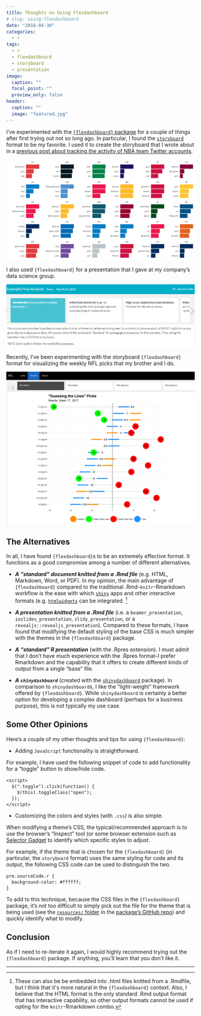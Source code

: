 ```yaml
---
title: Thoughts on Using Flexdashboard
# slug: using-flexdashboard
date: "2018-04-30"
categories:
  - r
tags:
  - r
  - flexdashboard
  - storyboard
  - presentation
image:
  caption: ""
  focal_point: ""
  preview_only: false
header:
  caption: ""
  image: "featured.jpg"
---
```


I’ve experimented with the [`{flexdashboard}`
package](https://rmarkdown.rstudio.com/flexdashboard/) for a couple of
things after first trying out not so long ago. In particular, I found
the
[`storyboard`](https://rmarkdown.rstudio.com/flexdashboard/using.html#storyboards)
format to be my favorite. I used it to create the storyboard that I
wrote about in a [previous post about tracking the activity of NBA team
Twitter
accounts](/post/2018-03-11-nba-tweets-tms-flexdashboard/nba-tms).


![](viz_unigram_cnts_facet.png)


I also used `{flexdashboard}` for a presentation that I gave at my
company’s data science group.


![](presentations-2018-03-14.png)


Recently, I’ve been experimenting with the storyboard `{flexdashboard}`
format for visualizing the weekly NFL picks that my brother and I do.


![](nfl-picks.png)



The Alternatives
----------------

In all, I have found `{flexdashboard}`s to be an extremely effective
format. It functions as a good compromise among a number of different
alternatives.

-   ***A “standard” document knitted from a .Rmd file*** (e.g. HTML,
    Markdown, Word, or PDF). In my opinion, the main advantage of
    `{flexdashboard}` compared to the traditional .Rmd-`knitr`-Rmarkdown
    workflow is the ease with which
    [`shiny`](https://shiny.rstudio.com/) apps and other interactive
    formats (e.g. [`htmlwidgets`](https://www.htmlwidgets.org/) can be
    integrated. [^1]

-   ***A presentation knitted from a .Rmd file*** (i.e. a
    `beamer_presentation`, `ioslides_presentation`,
    `slidy_presentation`, or a `revealjs::revealjs_presentation`).
    Compared to these formats, I have found that modifying the default
    styling of the base CSS is much simpler with the themes in the
    `{flexdashboard}` package.

-   ***A “standard” R presentation*** (with the .Rpres extension). I
    must admit that I don’t have much experience with the .Rpres
    format–I prefer Rmarkdown and the capability that it offers to
    create different kinds of output from a single “base” file.

-   ***A `shinydashboard`*** (created with the
    [`shinydashboard`](https://rstudio.github.io/shinydashboard/)
    package). In comparison to `shinydashboard`s, I like the
    “light-weight” framework offered by `{flexdashboard}`. While
    `shinydashboard` is certainly a better option for developing a
    complex dashboard (perhaps for a business purpose), this is not
    typically my use case.



Some Other Opinions
-------------------

Here’s a couple of my other thoughts and tips for using
`{flexdashboard}`:

-   Adding `JavaScript` functionality is straightforward.

For example, I have used the following snippet of code to add
functionality for a “toggle” button to show/hide code.

    <script>
      $(".toggle").click(function() {
        $(this).toggleClass("open");
      });
    </script>

-   Customizing the colors and styles (with `.css`) is also simple.

When modifying a theme’s CSS, the typical/recommended approach is to use
the browser’s “Inspect” tool (or some browser extension such as
[Selector Gadget](selectorgadget.com/) to identify which specific styles
to adjust.

For example, if the theme that is chosen for the `{flexdashboard}` (in
particular, the `storyboard` format) uses the same styling for code and
its output, the following CSS code can be used to distinguish the two.

    pre.sourceCode.r {
      background-color: #ffffff;
    }

To add to this technique, because the CSS files in the `{flexdashboard}`
package, it’s not too difficult to simply pick out the file for the
theme that is being used (see the [`resources/`
folder](https://github.com/rstudio/flexdashboard/blob/master/inst/rmarkdown/templates/flex_dashboard/resources/)
in the [package’s GitHub
repo](https://github.com/rstudio/flexdashboard)) and quickly identify
what to modify.



Conclusion
----------

As if I need to re-iterate it again, I would highly recommend trying out
the `{flexdashboard}` package. If anything, you’ll learn that you don’t
like it.



------------------------------------------------------------------------

[^1]: These can also be be embedded into .html files knitted from a .Rmdfile, but I think that it's more natural in the `{flexdashboard}`  context. Also, I believe that the HTML format is the only standard .Rmd output format that has interactive capability, so other output formats cannot be used if opting for the `knitr`-Rmarkdown combo.
